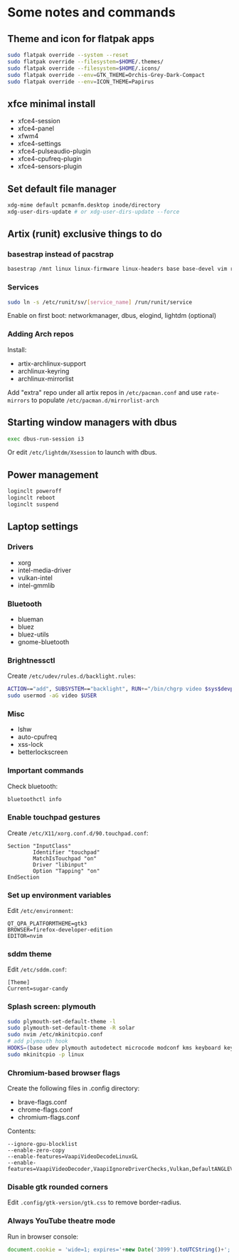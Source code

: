 # Some notes and commands

## Theme and icon for flatpak apps
```sh
sudo flatpak override --system --reset
sudo flatpak override --filesystem=$HOME/.themes/
sudo flatpak override --filesystem=$HOME/.icons/
sudo flatpak override --env=GTK_THEME=Orchis-Grey-Dark-Compact
sudo flatpak override --env=ICON_THEME=Papirus
```

## xfce minimal install
- xfce4-session
- xfce4-panel
- xfwm4
- xfce4-settings
- xfce4-pulseaudio-plugin
- xfce4-cpufreq-plugin
- xfce4-sensors-plugin

## Set default file manager
```sh
xdg-mime default pcmanfm.desktop inode/directory
xdg-user-dirs-update # or xdg-user-dirs-update --force
```

## Artix (runit) exclusive things to do
### basestrap instead of pacstrap
```sh
basestrap /mnt linux linux-firmware linux-headers base base-devel vim runit elogind-runit grub efibootmgr networkmanager networkmanager-runit dosfstools dbus xdg-utils
```
### Services
```sh
sudo ln -s /etc/runit/sv/[service_name] /run/runit/service
```
Enable on first boot: networkmanager, dbus, elogind, lightdm (optional)

### Adding Arch repos
Install:
- artix-archlinux-support
- archlinux-keyring
- archlinux-mirrorlist

Add "extra" repo under all artix repos in `/etc/pacman.conf` and use `rate-mirrors` to populate `/etc/pacman.d/mirrorlist-arch`

## Starting window managers with dbus
```sh
exec dbus-run-session i3
```
Or edit `/etc/lightdm/Xsession` to launch with dbus.

## Power management
```sh
loginclt poweroff
loginclt reboot
loginclt suspend
```

## Laptop settings

### Drivers
- xorg
- intel-media-driver
- vulkan-intel
- intel-gmmlib

### Bluetooth
- blueman
- bluez
- bluez-utils
- gnome-bluetooth

### Brightnessctl
Create `/etc/udev/rules.d/backlight.rules`:
```sh
ACTION=="add", SUBSYSTEM=="backlight", RUN+="/bin/chgrp video $sys$devpath/brightness", RUN+="/bin/chmod g+w $sys$devpath/brightness"
sudo usermod -aG video $USER
```

### Misc
- lshw
- auto-cpufreq
- xss-lock
- betterlockscreen

### Important commands
Check bluetooth:
```sh
bluetoothctl info
```

### Enable touchpad gestures
Create `/etc/X11/xorg.conf.d/90.touchpad.conf`:
```
Section "InputClass"
        Identifier "touchpad"
        MatchIsTouchpad "on"
        Driver "libinput"
        Option "Tapping" "on"
EndSection
```

### Set up environment variables
Edit `/etc/environment`:
```
QT_QPA_PLATFORMTHEME=gtk3
BROWSER=firefox-developer-edition
EDITOR=nvim
```

### sddm theme
Edit `/etc/sddm.conf`:
```
[Theme]
Current=sugar-candy
```

### Splash screen: plymouth
```sh
sudo plymouth-set-default-theme -l
sudo plymouth-set-default-theme -R solar
sudo nvim /etc/mkinitcpio.conf
# add plymouth hook
HOOKS=(base udev plymouth autodetect microcode modconf kms keyboard keymap consolefont block filesystems fsck)
sudo mkinitcpio -p linux
```

### Chromium-based browser flags
Create the following files in .config directory:
- brave-flags.conf
- chrome-flags.conf
- chromium-flags.conf

Contents:
```
--ignore-gpu-blocklist
--enable-zero-copy
--enable-features=VaapiVideoDecodeLinuxGL
--enable-features=VaapiVideoDecoder,VaapiIgnoreDriverChecks,Vulkan,DefaultANGLEVulkan,VulkanFromANGLE
```

### Disable gtk rounded corners
Edit `.config/gtk-version/gtk.css` to remove border-radius.

### Always YouTube theatre mode
Run in browser console:
```js
document.cookie = 'wide=1; expires='+new Date('3099').toUTCString()+'; path=/';
```